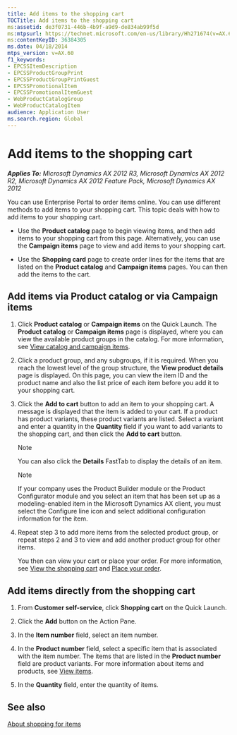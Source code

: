 ```yaml
---
title: Add items to the shopping cart
TOCTitle: Add items to the shopping cart
ms:assetid: de3f0731-446b-4b9f-a9d9-de834ab99f5d
ms:mtpsurl: https://technet.microsoft.com/en-us/library/Hh271674(v=AX.60)
ms:contentKeyID: 36384305
ms.date: 04/18/2014
mtps_version: v=AX.60
f1_keywords:
- EPCSSItemDescription
- EPCSSProductGroupPrint
- EPCSSProductGroupPrintGuest
- EPCSSPromotionalItem
- EPCSSPromotionalItemGuest
- WebProductCatalogGroup
- WebProductCatalogItem
audience: Application User
ms.search.region: Global
---
```


# Add items to the shopping cart 


_**Applies To:** Microsoft Dynamics AX 2012 R3, Microsoft Dynamics AX 2012 R2, Microsoft Dynamics AX 2012 Feature Pack, Microsoft Dynamics AX 2012_

You can use Enterprise Portal to order items online. You can use different methods to add items to your shopping cart. This topic deals with how to add items to your shopping cart.

  - Use the **Product catalog** page to begin viewing items, and then add items to your shopping cart from this page. Alternatively, you can use the **Campaign items** page to view and add items to your shopping cart.

  - Use the **Shopping card** page to create order lines for the items that are listed on the **Product catalog** and **Campaign items** pages. You can then add the items to the cart.

## Add items via Product catalog or via Campaign items

1.  Click **Product catalog** or **Campaign items** on the Quick Launch. The **Product catalog** or **Campaign items** page is displayed, where you can view the available product groups in the catalog. For more information, see [View catalog and campaign items](view-catalog-and-campaign-items.md).

2.  Click a product group, and any subgroups, if it is required. When you reach the lowest level of the group structure, the **View product details** page is displayed. On this page, you can view the item ID and the product name and also the list price of each item before you add it to your shopping cart.

3.  Click the **Add to cart** button to add an item to your shopping cart. A message is displayed that the item is added to your cart. If a product has product variants, these product variants are listed. Select a variant and enter a quantity in the **Quantity** field if you want to add variants to the shopping cart, and then click the **Add to cart** button.
    

    > [!NOTE]
    > <P>You can also click the <STRONG>Details</STRONG> FastTab to display the details of an item.</P>

    

    > [!NOTE]
    > <P>If your company uses the Product Builder module or the Product Configurator module and you select an item that has been set up as a modeling-enabled item in the Microsoft Dynamics AX client, you must select the Configure line icon and select additional configuration information for the item.</P>



4.  Repeat step 3 to add more items from the selected product group, or repeat steps 2 and 3 to view and add another product group for other items.
    
    You then can view your cart or place your order. For more information, see [View the shopping cart](view-the-shopping-cart.md) and [Place your order](place-your-order.md).

## Add items directly from the shopping cart

1.  From **Customer self-service**, click **Shopping cart** on the Quick Launch.

2.  Click the **Add** button on the Action Pane.

3.  In the **Item number** field, select an item number.

4.  In the **Product number** field, select a specific item that is associated with the item number. The items that are listed in the **Product number** field are product variants. For more information about items and products, see [View items](view-items.md).

5.  In the **Quantity** field, enter the quantity of items.

## See also

[About shopping for items](about-shopping-for-items.md)

  



